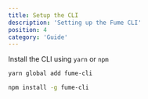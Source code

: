 ```yaml
---
title: Setup the CLI
description: 'Setting up the Fume CLI'
position: 4
category: 'Guide'
---
```


Install the CLI using `yarn` or `npm`

<code-group>
  <code-block label="Yarn" active>

  ```bash
  yarn global add fume-cli
  ```

  </code-block>
  <code-block label="NPM">

  ```bash
  npm install -g fume-cli
  ```

  </code-block>
</code-group>
